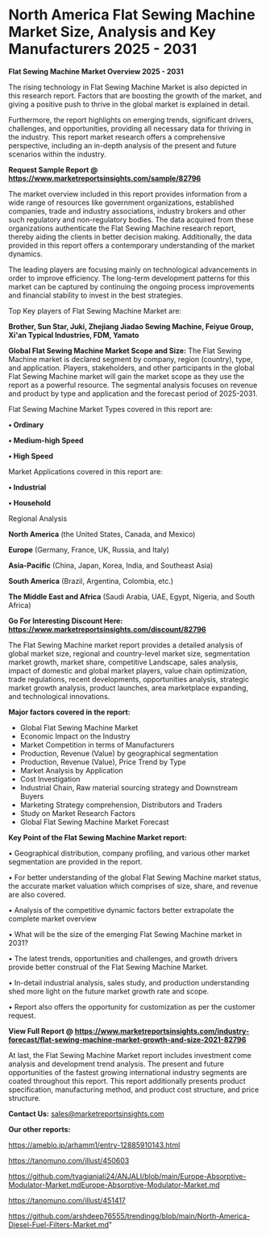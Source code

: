 # North America Flat Sewing Machine Market Size, Analysis and Key Manufacturers 2025 - 2031

<Strong> Flat Sewing Machine Market Overview 2025 - 2031</strong>

The rising technology in Flat Sewing Machine Market is also depicted in this research report. Factors that are boosting the growth of the market, and giving a positive push to thrive in the global market is explained in detail.

Furthermore, the report highlights on emerging trends, significant drivers, challenges, and opportunities, providing all necessary data for thriving in the industry. This report market research offers a comprehensive perspective, including an in-depth analysis of the present and future scenarios within the industry.

<strong>Request Sample Report @ <a href=https://www.marketreportsinsights.com/sample/82796>https://www.marketreportsinsights.com/sample/82796</a></strong>

The market overview included in this report provides information from a wide range of resources like government organizations, established companies, trade and industry associations, industry brokers and other such regulatory and non-regulatory bodies. The data acquired from these organizations authenticate the Flat Sewing Machine research report, thereby aiding the clients in better decision making. Additionally, the data provided in this report offers a contemporary understanding of the market dynamics.

The leading players are focusing mainly on technological advancements in order to improve efficiency. The long-term development patterns for this market can be captured by continuing the ongoing process improvements and financial stability to invest in the best strategies.

Top Key players of Flat Sewing Machine Market are:

<strong>Brother, Sun Star, Juki, Zhejiang Jiadao Sewing Machine, Feiyue Group, Xi'an Typical Industries, FDM, Yamato</strong>

<strong><b>Global Flat Sewing Machine Market Scope and Size:</b></strong>
The Flat Sewing Machine market is declared segment by company, region (country), type, and application. Players, stakeholders, and other participants in the global Flat Sewing Machine market will gain the market scope as they use the report as a powerful resource. The segmental analysis focuses on revenue and product by type and application and the forecast period of 2025-2031.

Flat Sewing Machine Market Types covered in this report are:

<strong>• Ordinary

• Medium-high Speed

• High Speed</strong>

Market Applications covered in this report are:

<strong>• Industrial

• Household</strong> 

Regional Analysis

<strong>North America</strong> (the United States, Canada, and Mexico)

<strong>Europe</strong> (Germany, France, UK, Russia, and Italy)

<strong>Asia-Pacific</strong> (China, Japan, Korea, India, and Southeast Asia)

<strong>South America</strong> (Brazil, Argentina, Colombia, etc.)

<strong>The Middle East and Africa</strong> (Saudi Arabia, UAE, Egypt, Nigeria, and South Africa)

<strong>Go For Interesting Discount Here: <a href=https://www.marketreportsinsights.com/discount/82796>https://www.marketreportsinsights.com/discount/82796</a></strong>

The Flat Sewing Machine market report provides a detailed analysis of global market size, regional and country-level market size, segmentation market growth, market share, competitive Landscape, sales analysis, impact of domestic and global market players, value chain optimization, trade regulations, recent developments, opportunities analysis, strategic market growth analysis, product launches, area marketplace expanding, and technological innovations.

<strong><b>Major factors covered in the report:</b></strong>
<ul>
  <li>Global Flat Sewing Machine Market </li>
  <li>Economic Impact on the Industry</li>
  <li>Market Competition in terms of Manufacturers</li>
  <li>Production, Revenue (Value) by geographical segmentation</li>
  <li>Production, Revenue (Value), Price Trend by Type</li>
  <li>Market Analysis by Application</li>
  <li>Cost Investigation</li>
  <li>Industrial Chain, Raw material sourcing strategy and Downstream Buyers</li>
  <li>Marketing Strategy comprehension, Distributors and Traders</li>
  <li>Study on Market Research Factors</li>
  <li>Global Flat Sewing Machine Market Forecast</li>
</ul>

<strong><b>Key Point of the Flat Sewing Machine Market report:</b></strong>

• Geographical distribution, company profiling, and various other market segmentation are provided in the report.

• For better understanding of the global Flat Sewing Machine market status, the accurate market valuation which comprises of size, share, and revenue are also covered.

• Analysis of the competitive dynamic factors better extrapolate the complete market overview

• What will be the size of the emerging Flat Sewing Machine market in 2031?

• The latest trends, opportunities and challenges, and growth drivers provide better construal of the Flat Sewing Machine Market.

• In-detail industrial analysis, sales study, and production understanding shed more light on the future market growth rate and scope.

• Report also offers the opportunity for customization as per the customer request.

<strong><b>View Full Report @ <a href=https://www.marketreportsinsights.com/industry-forecast/flat-sewing-machine-market-growth-and-size-2021-82796>https://www.marketreportsinsights.com/industry-forecast/flat-sewing-machine-market-growth-and-size-2021-82796</a></b></strong>


At last, the Flat Sewing Machine Market report includes investment come analysis and development trend analysis. The present and future opportunities of the fastest growing international industry segments are coated throughout this report. This report additionally presents product specification, manufacturing method, and product cost structure, and price structure.

<strong>Contact Us:</strong>
sales@marketreportsinsights.com

<strong>Our other reports:</strong>

<a href=https://ameblo.jp/arhamm1/entry-12885910143.html>https://ameblo.jp/arhamm1/entry-12885910143.html</a>

<a href=https://tanomuno.com/illust/450603>https://tanomuno.com/illust/450603</a>

<a href=https://github.com/tyagianjali24/ANJALI/blob/main/Europe-Absorptive-Modulator-Market.mdEurope-Absorptive-Modulator-Market.md>https://github.com/tyagianjali24/ANJALI/blob/main/Europe-Absorptive-Modulator-Market.mdEurope-Absorptive-Modulator-Market.md</a>

<a href=https://tanomuno.com/illust/451417>https://tanomuno.com/illust/451417</a>

<a href=https://github.com/arshdeep76555/trendingg/blob/main/North-America-Diesel-Fuel-Filters-Market.md>https://github.com/arshdeep76555/trendingg/blob/main/North-America-Diesel-Fuel-Filters-Market.md</a>"
